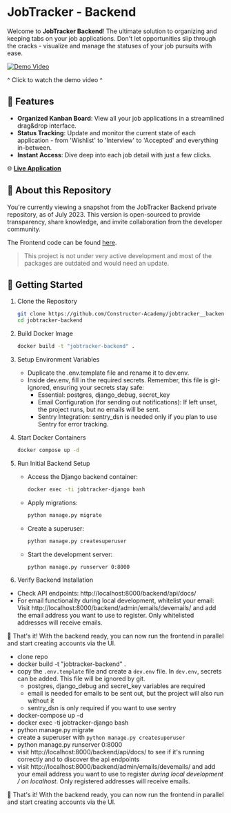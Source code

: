 # JobTracker - Backend

Welcome to **JobTracker Backend**! The ultimate solution to organizing and keeping tabs on your job applications. Don't let opportunities slip through the cracks - visualize and manage the statuses of your job pursuits with ease.

[![Demo Video](https://img.youtube.com/vi/Xx_BwZ6RqHg/0.jpg)](https://www.youtube.com/watch?v=Xx_BwZ6RqHg)

^ Click to watch the demo video ^

## 🚀 Features

- **Organized Kanban Board**: View all your job applications in a streamlined drag&drop interface.
- **Status Tracking**: Update and monitor the current state of each application - from 'Wishlist' to 'Interview' to 'Accepted' and everything in-between.
- **Instant Access**: Dive deep into each job detail with just a few clicks.

🌐 [**Live Application**](https://jobtracker.ai/)

## 📖 About this Repository

You're currently viewing a snapshot from the JobTracker Backend private repository, as of July 2023. This version is open-sourced to provide transparency, share knowledge, and invite collaboration from the developer community.

The Frontend code can be found [here](https://github.com/Constructor-Academy/jobtracker__frontend).

> This project is not under very active development and most of the packages are outdated and would need an update.

## 🚀 Getting Started

1. Clone the Repository

   ```bash
   git clone https://github.com/Constructor-Academy/jobtracker__backend
   cd jobtracker-backend
   ```

2. Build Docker Image

   ```bash
   docker build -t "jobtracker-backend" .
   ```

3. Setup Environment Variables 
   - Duplicate the .env.template file and rename it to dev.env.
   - Inside dev.env, fill in the required secrets. Remember, this file is git-ignored, ensuring your secrets stay safe:
     - Essential: postgres, django_debug, secret_key 
     - Email Configuration (for sending out notifications): If left unset, the project runs, but no emails will be sent.
     - Sentry Integration: sentry_dsn is needed only if you plan to use Sentry for error tracking.

4. Start Docker Containers

   ```bash
   docker compose up -d
   ```
   
5. Run Initial Backend Setup
   - Access the Django backend container:
     ```bash
     docker exec -ti jobtracker-django bash
     ```

   - Apply migrations:
     ```bash
     python manage.py migrate
     ```
   
   - Create a superuser:
     ```bash
     python manage.py createsuperuser
     ```
   
   - Start the development server:
     ```bash
     python manage.py runserver 0:8000
     ```
   
6. Verify Backend Installation
- Check API endpoints: http://localhost:8000/backend/api/docs/
- For email functionality during local development, whitelist your email: Visit http://localhost:8000/backend/admin/emails/devemails/ and add the email address you want to use to register. Only whitelisted addresses will receive emails.

🎉 That's it! With the backend ready, you can now run the frontend in parallel and start creating accounts via the UI.


- clone repo 
- docker build -t "jobtracker-backend" .
- copy the `.env.template` file and create a `dev.env` file. In `dev.env`, secrets can be added. This file will be ignored by git.
  - postgres, django_debug and secret_key variables are required
  - email is needed for emails to be sent out, but the project will also run without it
  - sentry_dsn is only required if you want to use sentry
- docker-compose up -d
- docker exec -ti jobtracker-django bash
- python manage.py migrate
- create a superuser with `python manage.py createsuperuser`
- python manage.py runserver 0:8000
- visit http://localhost:8000/backend/api/docs/ to see if it's running correctly and to discover the api endpoints
- visit http://localhost:8000/backend/admin/emails/devemails/ and add your email address you want to use to register *during local development / on localhost*. Only registered addresses will receive emails.

🎉 That's it! With the backend ready, you can now run the frontend in parallel and start creating accounts via the UI.
